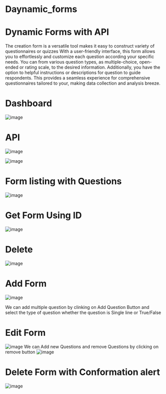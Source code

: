 # Daynamic_forms
# Dynamic Forms with API
The creation form is a versatile tool makes it easy to construct variety of questionnaires or quizzes With a user-friendly interface, this form allows you to effortlessly and customize each question according your specific needs. You can from various question types, as multiple-choice, open-ended or rating scale, to the desired information. Additionally, you have the option to helpful instructions or descriptions for question to guide respondents. This provides a seamless experience for comprehensive questionnaires tailored to your, making data collection and analysis breeze.
#  Dashboard
![image](https://github.com/Patolbabu131/Daynamic_Forms-API-/assets/97328289/d8a3d594-bbb6-4eb2-b11c-bb3d24f35161)
# API
![image](https://github.com/Patolbabu131/Daynamic_Forms-API-/assets/97328289/533d636a-2ffc-489d-b9b0-14e819e6702c)

![image](https://github.com/Patolbabu131/Daynamic_Forms-API-/assets/97328289/feb6ebba-0ccb-4373-9bc5-4fd3e1af5f67)

# Form listing with Questions

![image](https://github.com/Patolbabu131/Daynamic_Forms-API-/assets/97328289/1e6a0b22-02a0-4e5d-8429-3ea2dd8b0521)
# Get Form Using ID

![image](https://github.com/Patolbabu131/Daynamic_Forms-API-/assets/97328289/439f03d5-babc-4044-b09b-ff1d2f5ac694)
# Delete 

![image](https://github.com/Patolbabu131/Daynamic_Forms-API-/assets/97328289/cacdeba0-231e-4bde-bf84-aae3c1562a8a)
# Add Form 
![image](https://github.com/Patolbabu131/Daynamic_Forms-API-/assets/97328289/51e8a383-71d8-4634-b42a-3d538fc4a3e0)

We can add multiple question by clinking on Add Question Button and select the type of question whether the question is Single line or True/False
# Edit Form
![image](https://github.com/Patolbabu131/Daynamic_Forms-API-/assets/97328289/efe97595-6ec1-4131-a2a1-17d5cd0435e3)
We can Add new Questions and remove Questions by clicking on remove button
![image](https://github.com/Patolbabu131/Daynamic_Forms-API-/assets/97328289/e8195279-06e0-489e-8719-463f940ffe7e)

# Delete Form with Conformation alert
![image](https://github.com/Patolbabu131/Daynamic_Forms-API-/assets/97328289/902b47d7-856d-4057-8e1b-69b53b9ff15e)


